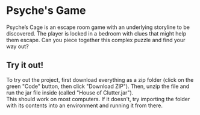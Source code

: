 # Psyche's Game
Psyche’s Cage is an escape room game with an underlying storyline to be discovered. The player is locked in a bedroom with clues that might help them escape. Can you piece together this complex puzzle and find your way out?

## Try it out!
To try out the project, first download everything as a zip folder (click on the green "Code" button, then click "Download ZIP"). 
Then, unzip the file and run the jar file inside (called "House of Clutter.jar"). <br />
This should work on most computers. If it doesn't, try importing the folder with its contents into an environment and running it from there.
